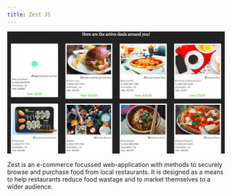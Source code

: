 ```yaml
---
title: Zest JS
---
```


![Zest JS](assets/img/work/proj-1/img1.jpg)

Zest is an e-commerce focussed web-application with methods to securely browse and purchase food from local restaurants. It is designed as a means to help restaurants reduce food wastage and to market themselves to a wider audience.

<!-- ![Zest JS](assets/img/work/proj-1/img2.jpg)
![Zest JS](assets/img/work/proj-1/img3.jpg) -->
